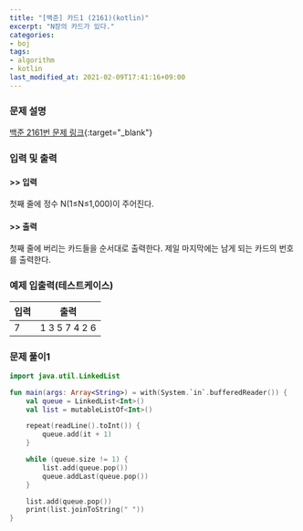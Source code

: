 ```yaml
---
title: "[백준] 카드1 (2161)(kotlin)"
excerpt: "N장의 카드가 있다."
categories:
- boj
tags:
- algorithm
- kotlin
last_modified_at: 2021-02-09T17:41:16+09:00
---
```



### 문제 설명
[백준 2161번 문제 링크](https://www.acmicpc.net/problem/2161#description){:target="_blank"}




### 입력 및 출력
#### >> 입력
첫째 줄에 정수 N(1≤N≤1,000)이 주어진다.



#### >> 출력
첫째 줄에 버리는 카드들을 순서대로 출력한다. 제일 마지막에는 남게 되는 카드의 번호를 출력한다.





### 예제 입출력(테스트케이스)


|입력|출력|
|-----|------|
|7|1 3 5 7 4 2 6|




### 문제 풀이1
```kotlin
import java.util.LinkedList

fun main(args: Array<String>) = with(System.`in`.bufferedReader()) {
    val queue = LinkedList<Int>()
    val list = mutableListOf<Int>()

    repeat(readLine().toInt()) {
        queue.add(it + 1)
    }

    while (queue.size != 1) {
        list.add(queue.pop())
        queue.addLast(queue.pop())
    }

    list.add(queue.pop())
    print(list.joinToString(" "))
}
```